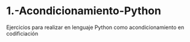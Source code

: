 # 1.-Acondicionamiento-Python
Ejercicios para realizar en lenguaje Python como acondicionamiento en codificiación
